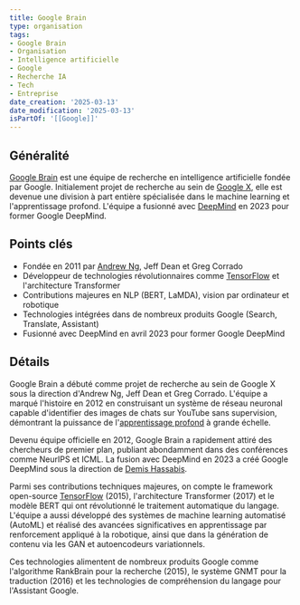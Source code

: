 ```yaml
---
title: Google Brain
type: organisation
tags:
- Google Brain
- Organisation
- Intelligence artificielle
- Google
- Recherche IA
- Tech
- Entreprise
date_creation: '2025-03-13'
date_modification: '2025-03-13'
isPartOf: '[[Google]]'
---
```

## Généralité

[Google Brain](https://fr.wikipedia.org/wiki/Google_Brain) est une équipe de recherche en intelligence artificielle fondée par Google. Initialement projet de recherche au sein de [Google X](https://fr.wikipedia.org/wiki/Google_X), elle est devenue une division à part entière spécialisée dans le machine learning et l'apprentissage profond. L'équipe a fusionné avec [DeepMind](https://fr.wikipedia.org/wiki/DeepMind) en 2023 pour former Google DeepMind.

## Points clés

- Fondée en 2011 par [Andrew Ng](https://fr.wikipedia.org/wiki/Andrew_Ng), Jeff Dean et Greg Corrado
- Développeur de technologies révolutionnaires comme [TensorFlow](https://fr.wikipedia.org/wiki/TensorFlow) et l'architecture Transformer
- Contributions majeures en NLP (BERT, LaMDA), vision par ordinateur et robotique
- Technologies intégrées dans de nombreux produits Google (Search, Translate, Assistant)
- Fusionné avec DeepMind en avril 2023 pour former Google DeepMind

## Détails

Google Brain a débuté comme projet de recherche au sein de Google X sous la direction d'Andrew Ng, Jeff Dean et Greg Corrado. L'équipe a marqué l'histoire en 2012 en construisant un système de réseau neuronal capable d'identifier des images de chats sur YouTube sans supervision, démontrant la puissance de l'[apprentissage profond](https://fr.wikipedia.org/wiki/Apprentissage_profond) à grande échelle.

Devenu équipe officielle en 2012, Google Brain a rapidement attiré des chercheurs de premier plan, publiant abondamment dans des conférences comme NeurIPS et ICML. La fusion avec DeepMind en 2023 a créé Google DeepMind sous la direction de [Demis Hassabis](https://fr.wikipedia.org/wiki/Demis_Hassabis).

Parmi ses contributions techniques majeures, on compte le framework open-source [TensorFlow](https://fr.wikipedia.org/wiki/TensorFlow) (2015), l'architecture Transformer (2017) et le modèle BERT qui ont révolutionné le traitement automatique du langage. L'équipe a aussi développé des systèmes de machine learning automatisé (AutoML) et réalisé des avancées significatives en apprentissage par renforcement appliqué à la robotique, ainsi que dans la génération de contenu via les GAN et autoencodeurs variationnels.

Ces technologies alimentent de nombreux produits Google comme l'algorithme RankBrain pour la recherche (2015), le système GNMT pour la traduction (2016) et les technologies de compréhension du langage pour l'Assistant Google.